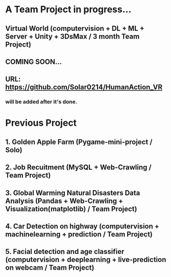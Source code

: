 # A Team Project in progress...
## Virtual World (computervision + DL + ML + Server + Unity + 3DsMax / 3 month Team Project)
## COMING SOON...
## URL: https://github.com/Solar0214/HumanAction_VR
### will be added after it's done.


# Previous Project

## 1. Golden Apple Farm (Pygame-mini-project / Solo)


## 2. Job Recuitment (MySQL + Web-Crawling / Team Project)


## 3. Global Warming Natural Disasters Data Analysis (Pandas + Web-Crawling + Visualization(matplotlib) / Team Project)


## 4. Car Detection on highway (computervision + machinelearning + prediction / Team Project)


## 5. Facial detection and age classifier (computervision + deeplearning + live-prediction on webcam / Team Project)


